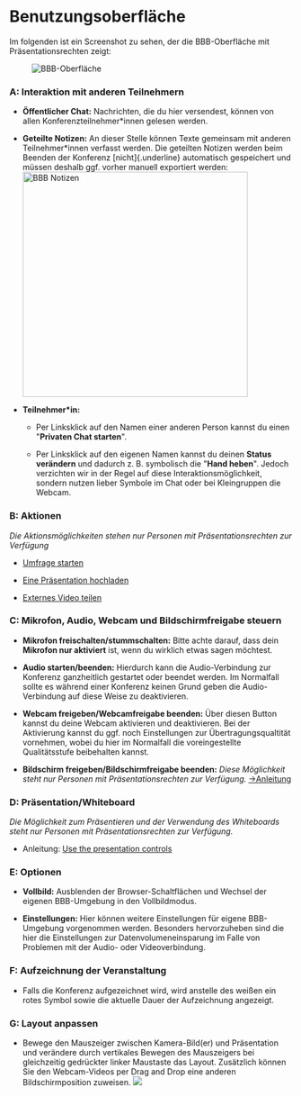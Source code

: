 Benutzungsoberfläche
====================

Im folgenden ist ein Screenshot zu sehen, der die BBB-Oberfläche mit Präsentationsrechten zeigt:
<figure>
  <img src="../img/bbb-oberflaeche.png" alt="BBB-Oberfläche" />
</figure>
<!--
**A:** [Interaktion mit anderen Teilnehmern](#a-interaktion-mit-anderen-teilnehmern)
**B:** [Aktionen](#b-aktionen)
**C:** [Mikrofon, Audio, Webcam und Bildschirmfreigabe steuern](#c-mikrofon-audio-webcam-und-bildschirmfreigabe-steuern)
**D:** [Präsentation/Whiteboard](#d-prasentationwhiteboard)
**E:** [Optionen](#e-optionen)
**F:** [Aufzeichnung der Veranstaltung](#f-aufzeichnung-der-veranstaltung)
**G:** [Layout anpassen](#g-layout-anpassen)
-->

### A: Interaktion mit anderen Teilnehmern

-   **Öffentlicher Chat:** Nachrichten, die du hier versendest, können von allen Konferenzteilnehmer\*innen gelesen werden.

-   **Geteilte Notizen:** An dieser Stelle können Texte gemeinsam mit anderen Teilnehmer\*innen verfasst werden. Die geteilten Notizen werden beim Beenden der Konferenz [nicht]{.underline} automatisch gespeichert und müssen deshalb ggf. vorher manuell exportiert werden:
    <img align="left" src="../img/bbb-notizen.png" alt="BBB Notizen" width="400" />
    <div style="clear:both"></div>

-   **Teilnehmer\*in:**

    -   Per Linksklick auf den Namen einer anderen Person kannst du einen "**Privaten Chat starten**".

    -   Per Linksklick auf den eigenen Namen kannst du deinen **Status verändern** und dadurch z.&#x00A0;B. symbolisch die "**Hand heben**". Jedoch verzichten wir in der Regel auf diese Interaktionsmöglichkeit, sondern nutzen lieber Symbole im Chat oder bei Kleingruppen die Webcam.

### B: Aktionen

*Die Aktionsmöglichkeiten stehen nur Personen mit Präsentationsrechten zur Verfügung*

-   [Umfrage starten](https://support.blindsidenetworks.com/hc/en-us/articles/360024977292-Use-polling-)

-   [Eine Präsentation hochladen](https://support.blindsidenetworks.com/hc/en-us/articles/360024688392-Upload-a-presentation-enable-for-download)

-   [Externes Video teilen](https://support.blindsidenetworks.com/hc/en-us/articles/360025238131-Share-an-External-Video-Link)

### C: Mikrofon, Audio, Webcam und Bildschirmfreigabe steuern

-   **Mikrofon freischalten/stummschalten:**
    Bitte achte darauf, dass dein **Mikrofon nur aktiviert** ist, wenn du wirklich etwas sagen möchtest.

-   **Audio starten/beenden:**
    Hierdurch kann die Audio-Verbindung zur Konferenz ganzheitlich gestartet oder beendet werden. Im Normalfall sollte es während einer Konferenz keinen Grund geben die Audio-Verbindung auf diese Weise zu deaktivieren.

-   **Webcam freigeben/Webcamfreigabe beenden:**
    Über diesen Button kannst du deine Webcam aktivieren und deaktivieren. Bei der Aktivierung kannst du ggf. noch Einstellungen zur Übertragungsqualtität vornehmen, wobei du hier im Normalfall die voreingestellte Qualitätsstufe beibehalten kannst.

-   **Bildschirm freigeben/Bildschirmfreigabe beenden:**
    *Diese Möglichkeit steht nur Personen mit Präsentationsrechten zur Verfügung.*
    [→Anleitung](https://support.blindsidenetworks.com/hc/en-us/articles/360025276251-Share-my-screen)

### D: Präsentation/Whiteboard

*Die Möglichkeit zum Präsentieren und der Verwendung des Whiteboards steht nur Personen mit Präsentationsrechten zur Verfügung.*

-   Anleitung: [Use the presentation controls](https://support.blindsidenetworks.com/hc/en-us/articles/360024689292-Use-the-presentation-controls)

### E: Optionen

-   **Vollbild:** Ausblenden der Browser-Schaltflächen und Wechsel der eigenen BBB-Umgebung in den Vollbildmodus.

-   **Einstellungen:** Hier können weitere Einstellungen für eigene BBB-Umgebung vorgenommen werden. Besonders hervorzuheben sind die hier die Einstellungen zur Datenvolumeneinsparung im Falle von Problemen mit der Audio- oder Videoverbindung.

### F: Aufzeichnung der Veranstaltung

-   Falls die Konferenz aufgezeichnet wird, wird anstelle des weißen ein rotes Symbol sowie die aktuelle Dauer der Aufzeichnung angezeigt.

### G: Layout anpassen

-   Bewege den Mauszeiger zwischen Kamera-Bild(er) und Präsentation und verändere durch vertikales Bewegen des Mauszeigers bei gleichzeitig gedrückter linker Maustaste das Layout. Zusätzlich können Sie den Webcam-Videos per Drag and Drop eine anderen Bildschirmposition zuweisen.
    ![](https://support.blindsidenetworks.com/hc/article_attachments/360044515132/adjustwebcams.gif)
